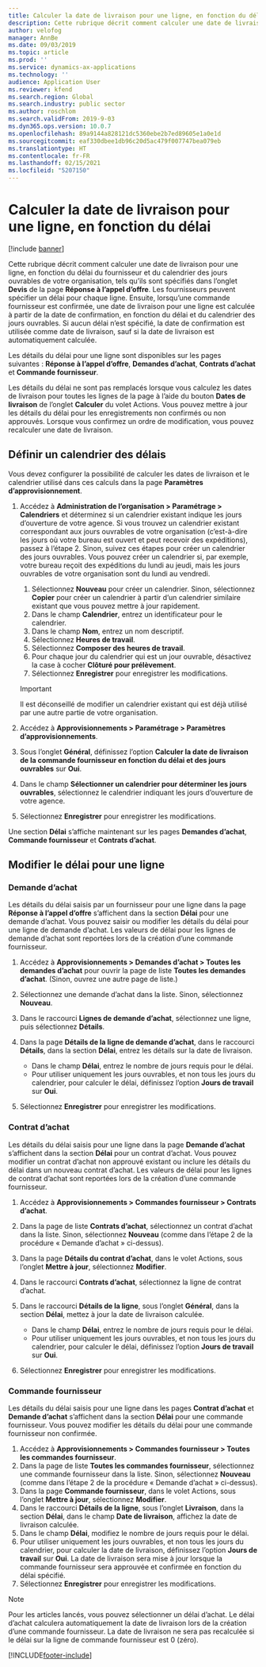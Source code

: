 ```yaml
---
title: Calculer la date de livraison pour une ligne, en fonction du délai
description: Cette rubrique décrit comment calculer une date de livraison pour une ligne, en fonction du délai du fournisseur et du calendrier des jours ouvrables de votre organisation.
author: velofog
manager: AnnBe
ms.date: 09/03/2019
ms.topic: article
ms.prod: ''
ms.service: dynamics-ax-applications
ms.technology: ''
audience: Application User
ms.reviewer: kfend
ms.search.region: Global
ms.search.industry: public sector
ms.author: roschlom
ms.search.validFrom: 2019-9-03
ms.dyn365.ops.version: 10.0.7
ms.openlocfilehash: 89a9144a828121dc5360ebe2b7ed89605e1a0e1d
ms.sourcegitcommit: eaf330dbee1db96c20d5ac479f007747bea079eb
ms.translationtype: HT
ms.contentlocale: fr-FR
ms.lasthandoff: 02/15/2021
ms.locfileid: "5207150"
---
```

# <a name="calculate-the-delivery-date-for-a-line-based-on-the-lead-time"></a>Calculer la date de livraison pour une ligne, en fonction du délai

[!include [banner](../includes/banner.md)]

Cette rubrique décrit comment calculer une date de livraison pour une ligne, en fonction du délai du fournisseur et du calendrier des jours ouvrables de votre organisation, tels qu’ils sont spécifiés dans l’onglet **Devis** de la page **Réponse à l’appel d’offre**. Les fournisseurs peuvent spécifier un délai pour chaque ligne. Ensuite, lorsqu’une commande fournisseur est confirmée, une date de livraison pour une ligne est calculée à partir de la date de confirmation, en fonction du délai et du calendrier des jours ouvrables. Si aucun délai n’est spécifié, la date de confirmation est utilisée comme date de livraison, sauf si la date de livraison est automatiquement calculée.

Les détails du délai pour une ligne sont disponibles sur les pages suivantes : **Réponse à l’appel d’offre**, **Demandes d’achat**, **Contrats d’achat** et **Commande fournisseur**.

Les détails du délai ne sont pas remplacés lorsque vous calculez les dates de livraison pour toutes les lignes de la page à l’aide du bouton **Dates de livraison** de l’onglet **Calculer** du volet Actions. Vous pouvez mettre à jour les détails du délai pour les enregistrements non confirmés ou non approuvés. Lorsque vous confirmez un ordre de modification, vous pouvez recalculer une date de livraison.

## <a name="set-up-a-lead-time-calendar"></a>Définir un calendrier des délais

Vous devez configurer la possibilité de calculer les dates de livraison et le calendrier utilisé dans ces calculs dans la page **Paramètres d’approvisionnement**.

1. Accédez à **Administration de l’organisation \> Paramétrage \> Calendriers** et déterminez si un calendrier existant indique les jours d’ouverture de votre agence. Si vous trouvez un calendrier existant correspondant aux jours ouvrables de votre organisation (c’est-à-dire les jours où votre bureau est ouvert et peut recevoir des expéditions), passez à l’étape 2. Sinon, suivez ces étapes pour créer un calendrier des jours ouvrables. Vous pouvez créer un calendrier si, par exemple, votre bureau reçoit des expéditions du lundi au jeudi, mais les jours ouvrables de votre organisation sont du lundi au vendredi.

    1. Sélectionnez **Nouveau** pour créer un calendrier. Sinon, sélectionnez **Copier** pour créer un calendrier à partir d’un calendrier similaire existant que vous pouvez mettre à jour rapidement.
    2. Dans le champ **Calendrier**, entrez un identificateur pour le calendrier.
    3. Dans le champ **Nom**, entrez un nom descriptif.
    4. Sélectionnez **Heures de travail**.
    5. Sélectionnez **Composer des heures de travail**.
    6. Pour chaque jour du calendrier qui est un jour ouvrable, désactivez la case à cocher **Clôturé pour prélèvement**.
    7. Sélectionnez **Enregistrer** pour enregistrer les modifications.

    > [!IMPORTANT]
    > Il est déconseillé de modifier un calendrier existant qui est déjà utilisé par une autre partie de votre organisation.

2. Accédez à **Approvisionnements \> Paramétrage \> Paramètres d’approvisionnements**.
3. Sous l’onglet **Général**, définissez l’option **Calculer la date de livraison de la commande fournisseur en fonction du délai et des jours ouvrables** sur **Oui**.
4. Dans le champ **Sélectionner un calendrier pour déterminer les jours ouvrables**, sélectionnez le calendrier indiquant les jours d’ouverture de votre agence.
5. Sélectionnez **Enregistrer** pour enregistrer les modifications.

Une section **Délai** s’affiche maintenant sur les pages **Demandes d’achat**, **Commande fournisseur** et **Contrats d’achat**.

## <a name="edit-the-lead-time-for-a-line"></a>Modifier le délai pour une ligne

### <a name="purchase-requisition"></a>Demande d’achat

Les détails du délai saisis par un fournisseur pour une ligne dans la page **Réponse à l’appel d’offre** s’affichent dans la section **Délai** pour une demande d’achat. Vous pouvez saisir ou modifier les détails du délai pour une ligne de demande d’achat. Les valeurs de délai pour les lignes de demande d’achat sont reportées lors de la création d’une commande fournisseur.

1. Accédez à **Approvisionnements \> Demandes d’achat \> Toutes les demandes d’achat** pour ouvrir la page de liste **Toutes les demandes d’achat**. (Sinon, ouvrez une autre page de liste.)
2. Sélectionnez une demande d’achat dans la liste. Sinon, sélectionnez **Nouveau**.
3. Dans le raccourci **Lignes de demande d’achat**, sélectionnez une ligne, puis sélectionnez **Détails**.
4. Dans la page **Détails de la ligne de demande d’achat**, dans le raccourci **Détails**, dans la section **Délai**, entrez les détails sur la date de livraison.

    - Dans le champ **Délai**, entrez le nombre de jours requis pour le délai.
    - Pour utiliser uniquement les jours ouvrables, et non tous les jours du calendrier, pour calculer le délai, définissez l’option **Jours de travail** sur **Oui**.

7. Sélectionnez **Enregistrer** pour enregistrer les modifications.

### <a name="purchase-agreement"></a>Contrat d’achat

Les détails du délai saisis pour une ligne dans la page **Demande d’achat** s’affichent dans la section **Délai** pour un contrat d’achat. Vous pouvez modifier un contrat d’achat non approuvé existant ou inclure les détails du délai dans un nouveau contrat d’achat. Les valeurs de délai pour les lignes de contrat d’achat sont reportées lors de la création d’une commande fournisseur.

1. Accédez à **Approvisionnements \> Commandes fournisseur \> Contrats d’achat**.
2. Dans la page de liste **Contrats d’achat**, sélectionnez un contrat d’achat dans la liste. Sinon, sélectionnez **Nouveau** (comme dans l’étape 2 de la procédure « Demande d’achat » ci-dessus).
3. Dans la page **Détails du contrat d’achat**, dans le volet Actions, sous l’onglet **Mettre à jour**, sélectionnez **Modifier**.
4. Dans le raccourci **Contrats d’achat**, sélectionnez la ligne de contrat d’achat.
5. Dans le raccourci **Détails de la ligne**, sous l’onglet **Général**, dans la section **Délai**, mettez à jour la date de livraison calculée.

    - Dans le champ **Délai**, entrez le nombre de jours requis pour le délai.
    - Pour utiliser uniquement les jours ouvrables, et non tous les jours du calendrier, pour calculer le délai, définissez l’option **Jours de travail** sur **Oui**.

8. Sélectionnez **Enregistrer** pour enregistrer les modifications.

### <a name="purchase-order"></a>Commande fournisseur

Les détails du délai saisis pour une ligne dans les pages **Contrat d’achat** et **Demande d’achat** s’affichent dans la section **Délai** pour une commande fournisseur. Vous pouvez modifier les détails du délai pour une commande fournisseur non confirmée.

1. Accédez à **Approvisionnements \> Commandes fournisseur \> Toutes les commandes fournisseur**.
2. Dans la page de liste **Toutes les commandes fournisseur**, sélectionnez une commande fournisseur dans la liste. Sinon, sélectionnez **Nouveau** (comme dans l’étape 2 de la procédure « Demande d’achat » ci-dessus).
2. Dans la page **Commande fournisseur**, dans le volet Actions, sous l’onglet **Mettre à jour**, sélectionnez **Modifier**.
3. Dans le raccourci **Détails de la ligne**, sous l’onglet **Livraison**, dans la section **Délai**, dans le champ **Date de livraison**, affichez la date de livraison calculée.
4. Dans le champ **Délai**, modifiez le nombre de jours requis pour le délai.
5. Pour utiliser uniquement les jours ouvrables, et non tous les jours du calendrier, pour calculer la date de livraison, définissez l’option **Jours de travail** sur **Oui**. La date de livraison sera mise à jour lorsque la commande fournisseur sera approuvée et confirmée en fonction du délai spécifié.
6. Sélectionnez **Enregistrer** pour enregistrer les modifications.

> [!NOTE]
> Pour les articles lancés, vous pouvez sélectionner un délai d’achat. Le délai d’achat calculera automatiquement la date de livraison lors de la création d’une commande fournisseur. La date de livraison ne sera pas recalculée si le délai sur la ligne de commande fournisseur est 0 (zéro).


[!INCLUDE[footer-include](../../includes/footer-banner.md)]
